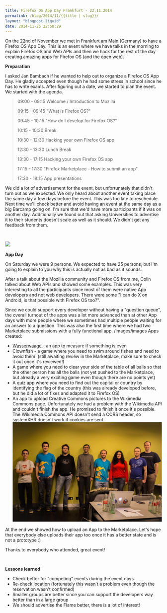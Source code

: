 ```yaml
---
title: Firefox OS App Day Frankfurt - 22.11.2014
permalink: /blog/2014/11/{{title | slug}}/
layout: "blogpost.liquid"
date: 2014-11-25 22:58:29
---
```


On the 22nd of November we met in Frankfurt am Main (Germany) to have a Firefox OS App Day. This is an event where we have talks in the morning to explain Firefox OS and Web APIs and then we hack for the rest of the day creating amazing apps for Firefox OS (and the open web).

**Preparation**

I asked Jan Bambach if he wanted to help out to organize a Firefox OS App Day. He gladly accepted even though he had some stress in school since he has to write exams. After figuring out a date, we started to plan the event. We started with the agenda.
> 09:00 - 09:15 Welcome / Introduction to Mozilla
>
>
> 09:15 - 09:45 "What is Firefox OS?"
>
>
> 09:45 - 10:15 "How do I develop for Firefox OS?"
>
>
> 10:15 - 10:30 Break
>
>
> 10:30 - 12:30 Hacking your own Firefox OS app
>
>
> 12:30 - 13:30 Lunch Break
>
>
> 13:30 - 17:15 Hacking your own Firefox OS app
>
>
> 17:15 - 17:30 "Firefox Marketplace - How to submit an app"
>
>
> 17:30 - 18:15 App presentations
&nbsp;

We did a lot of advertisement for the event, but unfortunately that didn't turn out as we expected. We only heard about another event taking place the same day a few days before the event. This was too late to reschedule. Next time we'll check better and avoid having an event at the same day as a big Barcamp going on. I'm sure that we'd have more participants if it was on another day. Additionally we found out that asking Universities to advertise it to their students doesn't scale as well as it should. We didn't get any feedback from them.

&nbsp;

[![](https://farm8.staticflickr.com/7564/15692584017_1de6b03b7a_b.jpg)](https://farm8.staticflickr.com/7564/15692584017_1de6b03b7a_b.jpg)

**App Day**

On Saturday we were 9 persons. We expected to have 25 persons, but I'm going to explain to you why this is actually not as bad as it sounds.

After a talk about the Mozilla community and Firefox OS from me, Colin talked about Web APIs and showed some examples. This was very interesting to all the participants since most of them were native App developers and not web developers. There were some "I can do X on Android, is that possible with Firefox OS too?".

Since we could support every developer without having a "question queue", the overall turnout of the apps was a lot more advanced than at other App days with more people where we sometimes had multiple people waiting for an answer to a question. This was also the first time where we had two Marketplace submissions with a fully functional app.
/images/images
Apps created:

*   [Wasserwaage ](https://marketplace.firefox.com/app/wasserwaage-lite?src=search)- an app to measure if something is even
*   Clownfish - a game where you need to swim around fishes and need to avoid them  (still awaiting review in the Marketplace, make sure to check it out once it's reviewed!)
*   A game where you need to clear your side of the table of all balls so that the other person has all the balls (not yet pushed to the Marketplace, but already a very exciting game even though there are no points yet)
*   A quiz app where you need to find out the capital or country by identifying the flag of the country (this was already developed before, but he did a lot of fixes and adapted it to Firefox OS)
*   An app to upload Creative Commons pictures to the Wikimedia Commons page. Unfortunately we had a problem with the Wikimedia API and couldn't finish the app. He promised to finish it once it's possible. The Wikimedia Commons API doesn't send a CORS header, so systemXHR doesn't work if cookies are sent.
[![B3Jr9DnIMAAlbvK.jpg_large](/images/2014/11/B3Jr9DnIMAAlbvK.jpg_large.jpg)](/images/2014/11/B3Jr9DnIMAAlbvK.jpg_large.jpg)

At the end we showed how to upload an App to the Marketplace. Let's hope that everybody else uploads their app too once it has a better state and is not a prototype :)

Thanks to everybody who attended, great event!

&nbsp;

**Lessons learned**

*   Check better for "competing" events during the event days
*   Re-check location (fortunately this wasn't a problem even though the reservation wasn't confirmed)
*   Smaller groups are better since you can support the developers way better than in a large group
*   We should advertise the Flame better, there is a lot of interest!
&nbsp;

<script src="resource://ember-inspector-at-emberjs-dot-com/ember-inspector/data/in-page-script.js" type="text/javascript"></script>
<script src="resource://ember-inspector-at-emberjs-dot-com/ember-inspector/data/in-page-script.js" type="text/javascript"></script>
